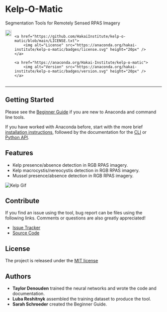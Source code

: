 # Kelp-O-Matic

Segmentation Tools for Remotely Sensed RPAS Imagery

<div style="overflow: hidden; display: flex; justify-content:flex-start; gap:10px;">
    <a href="https://github.com/HakaiInstitute/kelp-o-matic/actions/workflows/unit-test.yml">
        <img alt="🧪 Unit Tests" src="https://github.com/HakaiInstitute/kelp-o-matic/actions/workflows/unit-test.yml/badge.svg" height="20px" />
    </a>

    <a href="https://github.com/HakaiInstitute/kelp-o-matic/blob/main/LICENSE.txt">
        <img alt="License" src="https://anaconda.org/hakai-institute/kelp-o-matic/badges/license.svg" height="20px" />
    </a>

    <a href="https://anaconda.org/Hakai-Institute/kelp-o-matic">
        <img alt="Version" src="https://anaconda.org/hakai-institute/kelp-o-matic/badges/version.svg" height="20px" />
    </a>
</div>

***

## Getting Started

Please see the [Beginner Guide](beginner_guide/index.md) if you are new to Anaconda and command line tools.

If you have worked with Anaconda before, start with the more brief [installation instructions](installation.md), followed
by the documentation for the [CLI](cli.md) or [Python API](python_lib.md).

## Features

* Kelp presence/absence detection in RGB RPAS imagery.
* Kelp macrocystis/nereocystis detection in RGB RPAS imagery.
* Mussel presence/absence detection in RGB RPAS imagery.

![Kelp Gif](images/manley.gif)

## Contribute

If you find an issue using the tool, bug report can be files using the following links.
Comments or questions are also greatly appreciated!

- [Issue Tracker](https://github.com/HakaiInstitute/kelp-o-matic/issues)
- [Source Code](https://github.com/HakaiInstitute/kelp-o-matic)

## License

The project is released under the [MIT license](https://raw.githubusercontent.com/tayden/kelp-o-matic/main/LICENSE.txt)

## Authors

- **Taylor Denouden** trained the neural networks and wrote the code and documentation.
- **Luba Reshitnyk** assembled the training dataset to produce the tool.
- **Sarah Schroeder** created the Beginner Guide.